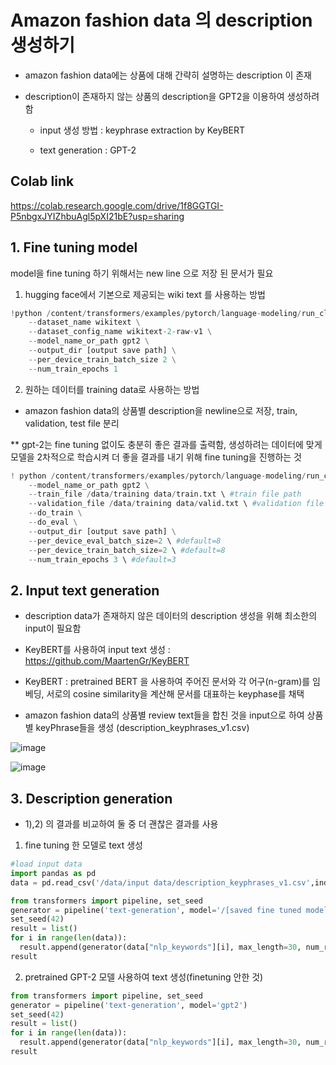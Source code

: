 # Amazon fashion data 의 description 생성하기

- amazon fashion data에는 상품에 대해 간략히 설명하는 description 이 존재

- description이 존재하지 않는 상품의 description을 GPT2을 이용하여 생성하려 함

    - input 생성 방법 : keyphrase extraction by KeyBERT 

    - text generation : GPT-2

## Colab link
https://colab.research.google.com/drive/1f8GGTGI-P5nbgxJYIZhbuAgl5pXI21bE?usp=sharing


## 1. Fine tuning model

model을 fine tuning 하기 위해서는 new line 으로 저장 된 문서가 필요
1) hugging face에서 기본으로 제공되는 wiki text 를 사용하는 방법

```python
!python /content/transformers/examples/pytorch/language-modeling/run_clm_no_trainer.py \
    --dataset_name wikitext \
    --dataset_config_name wikitext-2-raw-v1 \
    --model_name_or_path gpt2 \
    --output_dir [output save path] \
    --per_device_train_batch_size 2 \
    --num_train_epochs 1
```

2) 원하는 데이터를 training data로 사용하는 방법

- amazon fashion data의 상품별 description을 newline으로 저장, train, validation, test file 분리

** gpt-2는 fine tuning 없이도 충분히 좋은 결과를 출력함, 생성하려는 데이터에 맞게 모델을 2차적으로 학습시켜 더 좋을 결과를 내기 위해 fine tuning을 진행하는 것

```python
! python /content/transformers/examples/pytorch/language-modeling/run_clm.py \
    --model_name_or_path gpt2 \
    --train_file /data/training data/train.txt \ #train file path
    --validation_file /data/training data/valid.txt \ #validation file path
    --do_train \
    --do_eval \
    --output_dir [output save path] \
    --per_device_eval_batch_size=2 \ #default=8
    --per_device_train_batch_size=2 \ #default=8
    --num_train_epochs 3 \ #default=3
```
## 2. Input text generation

- description data가 존재하지 않은 데이터의 description 생성을 위해 최소한의 input이 필요함

- KeyBERT를 사용하여 input text 생성 : https://github.com/MaartenGr/KeyBERT

- KeyBERT : pretrained BERT 을 사용하여 주어진 문서와 각 어구(n-gram)를 임베딩, 서로의 cosine similarity을 계산해 문서를 대표하는 keyphase를 채택

- amazon fashion data의 상품별 review text들을 합친 것을 input으로 하여 상품별 keyPhrase들을 생성 (description_keyphrases_v1.csv)

![image](https://user-images.githubusercontent.com/53829167/122168728-9b040100-ceb7-11eb-890b-9b4e7030881b.png)


![image](https://user-images.githubusercontent.com/53829167/122164531-e61b1580-ceb1-11eb-8572-26300603a96d.png)



## 3. Description generation

- 1),2) 의 결과를 비교하여 둘 중 더 괜찮은 결과를 사용

1) fine tuning 한 모델로 text 생성

```python
#load input data
import pandas as pd
data = pd.read_csv('/data/input data/description_keyphrases_v1.csv',index_col=0)
```
```python
from transformers import pipeline, set_seed
generator = pipeline('text-generation', model='/[saved fine tuned model path]')
set_seed(42)
result = list()
for i in range(len(data)):
  result.append(generator(data["nlp_keywords"][i], max_length=30, num_return_sequences=1)[0]["generated_text"])
result
```

2) pretrained GPT-2 모델 사용하여 text 생성(finetuning 안한 것)

```python
from transformers import pipeline, set_seed
generator = pipeline('text-generation', model='gpt2')
set_seed(42)
result = list()
for i in range(len(data)):
  result.append(generator(data["nlp_keywords"][i], max_length=30, num_return_sequences=1)[0]["generated_text"])
result
```
